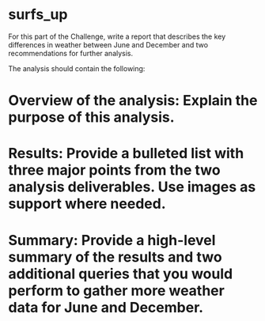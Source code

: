 # surfs_up
For this part of the Challenge, write a report that describes the key differences in weather between June and December and two recommendations for further analysis.

The analysis should contain the following:

# Overview of the analysis: Explain the purpose of this analysis.
# Results: Provide a bulleted list with three major points from the two analysis deliverables. Use images as support where needed.
# Summary: Provide a high-level summary of the results and two additional queries that you would perform to gather more weather data for June and December.
